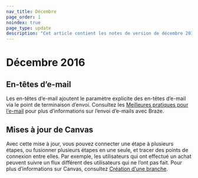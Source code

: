 ```yaml
---
nav_title: Décembre
page_order: 1
noindex: true
page_type: update
description: "Cet article contient les notes de version de décembre 2016."
---
```


# Décembre 2016

## En-têtes d’e-mail

Les en-têtes d’e-mail ajoutent le paramètre explicite des en-têtes d’e-mail via le point de terminaison d’envoi. Consultez les [Meilleures pratiques pour l’e-mail][14] pour plus d’informations sur l’envoi d’e-mails avec Braze.

## Mises à jour de Canvas

Avec cette mise à jour, vous pouvez connecter une étape à plusieurs étapes, ou fusionner plusieurs étapes en une seule, et tracer des points de connexion entre elles. Par exemple, les utilisateurs qui ont effectué un achat peuvent suivre un flux différent des utilisateurs qui ne l’ont pas fait. Pour plus d’informations sur Canvas, consultez [Création d’une branche][15].

[14]: {{site.baseurl}}/user_guide/message_building_by_channel/email/best_practices/
[15]: {{site.baseurl}}/user_guide/engagement_tools/canvas/create_a_canvas/branching/#branching
